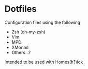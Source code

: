 Dotfiles
===

Configuration files using the following

* Zsh (oh-my-zsh)
* Vim
* MPD
* XMonad
* Others...?

Intended to be used with Homes(h?)ick
